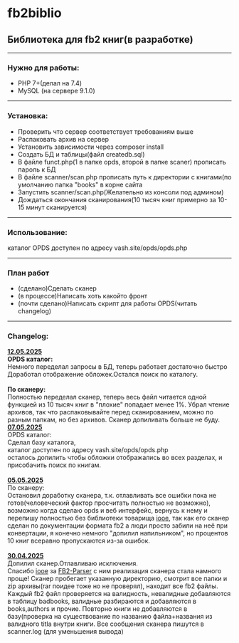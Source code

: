 # fb2biblio
<h2>Библиотека для fb2 книг(в разработке)</h2> 

<hr>
<h3>Нужно для работы:</h3>
<ul>
  <li>PHP 7+(делал на 7.4)</li>
  <li>MySQL (на сервере 9.1.0)</li>
</ul>
<hr>
<h3>Установка:</h3>
<ul>
  <li>Проверить что сервер соответствует требованиям выше</li> 
  <li>Распаковать архив на сервер</li>
  <li>Установить зависимости через composer install</li>
  <li>Создать БД и таблицы(файл createdb.sql)</li>
  <li>В файле funct.php(1 в папке opds, второй в папке scaner) прописать пароль к БД</li>
  <li>В файле scanner/scan.php прописать путь к директории с книгами(по умолчанию папка "books" в корне сайта</li>
  <li>Запустить scanner/scan.php(Желательно из консоли под админом)</li>
  <li>Дождаться окончания сканирования(10 тысяч книг примерно за 10-15 минут сканируется)</li>
</ul>
<hr>
<h3>Использование:</h3>
<p>каталог OPDS доступен по адресу vash.site/opds/opds.php</p>

<hr>
<h3>План работ</h3>
<ul>
  <li>(сделано)Сделать сканер</li>
  <li>(в процессе)Написать хоть какойто фронт</li>
  <li>(почти сделано)Написать скрипт для работы OPDS(читать changelog)</li>
</ul>


<hr>
<h3>Changelog:</h3>
<b><u>12.05.2025</u></b><br>
<b>OPDS каталог:</b><br>
Немного переделал запросы в БД, теперь работает достаточно быстро<br>
Доработал отображение обложек.Остался поиск по каталогу.<br><br>
<b>По сканеру:</b><br>
Полностью переделал сканер, теперь весь файл читается одной функцией из 10 тысяч книг в "плохие" попадает менее 1%.
Убрал чтение архивов, так что распаковывайте перед сканированием, можно по разным папкам, но без архивов.
Сканер допиливать больше не буду.
<br><b><u>07.05.2025</u></b><br>
OPDS каталог:<br>
Сделал базу каталога, <br>
каталог доступен по адресу vash.site/opds/opds.php<br>
осталось допилить чтобы обложки отображались во всех разделах, и присобачить поиск по книгам.<br>
<br><b><u>05.05.2025</u></b><br>
По сканеру:<br>
Остановил доработку сканера, т.к. отлавливать все ошибки пока не готов(человеческий фактор просчитать полностью не возможно), возможно когда сделаю opds и веб интерфейс, вернусь к нему и перепишу полностью без библиотеки товарища <a href="https://github.com/iooe">iooe</a>, так как его сканер сделан по документации формата fb2 а люди просто забили на неё при конвертации, я конечно немного "допилил напильником", но процентов 10 книг всеравно пропускаются из-за ошибок.<br>
<br><b><u>30.04.2025</u></b><br>
Допилил сканер.Отлавливаю исключения.<br>
<i></i>Спасибо <a href="https://github.com/iooe">iooe</a>
за <a href="https://github.com/iooe/FB2-Parser">FB2-Parser</a> 
с ним реализация сканера стала намного проще!</i>
Сканер пробегает указанную директорию, смотрит все папки и zip архивы(rar поидее тоже но не проверял), находит все fb2 файлы.
Каждый fb2 файл проверяется на валидность, невалидные добавляются в таблицу badbooks, валидные разбираются и добавляются в books,authors и прочие.
Повторно книги не добавляются в базу(проверка на существование по названию файла+названия из валидного titla внутри книги.
Все сообщения сканера пишутся в scanner.log (для уменьшения вывода)<br>
